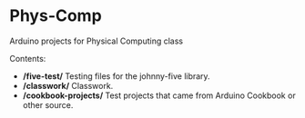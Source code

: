 Phys-Comp
=========

Arduino projects for Physical Computing class

Contents:
* __/five-test/__ Testing files for the johnny-five library.
* __/classwork/__ Classwork.
* __/cookbook-projects/__ Test projects that came from Arduino Cookbook or other source.